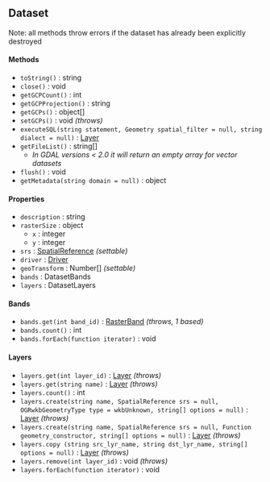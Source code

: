 ## Dataset

Note: all methods throw errors if the dataset has already been explicitly destroyed

#### Methods

- `toString()` : string
- `close()` : void
- `getGCPCount()` : int
- `getGCPProjection()` : string
- `getGCPs()` : object[]
- `setGCPs()` : void *(throws)*
- `executeSQL(string statement, Geometry spatial_filter = null, string dialect = null)` : [Layer](layer.md)
- `getFileList()` : string[]
	+ *In GDAL versions < 2.0 it will return an empty array for vector datasets*
- `flush()` : void
- `getMetadata(string domain = null)` : object

#### Properties

- `description` : string
- `rasterSize` : object
	- `x` : integer
	- `y` : integer
- `srs` : [SpatialReference](spatialreference.md) *(settable)*
- `driver` : [Driver](driver.md)
- `geoTransform` : Number[] *(settable)*
- `bands` : DatasetBands
- `layers` : DatasetLayers

#### Bands

- `bands.get(int band_id)` : [RasterBand](rasterband.md) *(throws, 1 based)*
- `bands.count()` : int
- `bands.forEach(function iterator)` : void

#### Layers

- `layers.get(int layer_id)` : [Layer](layer.md) *(throws)*
- `layers.get(string name)` : [Layer](layer.md) *(throws)*
- `layers.count()` : int
- `layers.create(string name, SpatialReference srs = null, OGRwkbGeometryType type = wkbUnknown, string[] options = null)` : [Layer](layer.md) *(throws)*
- `layers.create(string name, SpatialReference srs = null, Function geometry_constructor, string[] options = null)` : [Layer](layer.md) *(throws)*
- `layers.copy (string src_lyr_name, string dst_lyr_name, string[] options = null)` : [Layer](layer.md) *(throws)*
- `layers.remove(int layer_id)` : void *(throws)*
- `layers.forEach(function iterator)` : void
